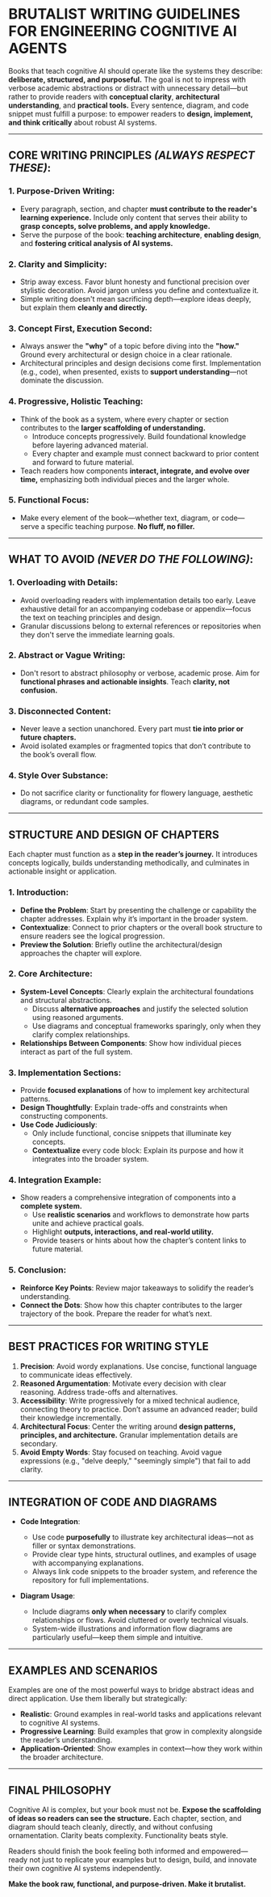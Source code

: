 # **BRUTALIST WRITING GUIDELINES FOR ENGINEERING COGNITIVE AI AGENTS**

Books that teach cognitive AI should operate like the systems they describe: **deliberate, structured, and purposeful.** The goal is not to impress with verbose academic abstractions or distract with unnecessary detail—but rather to provide readers with **conceptual clarity**, **architectural understanding**, and **practical tools.** Every sentence, diagram, and code snippet must fulfill a purpose: to empower readers to **design, implement, and think critically** about robust AI systems.

---

## **CORE WRITING PRINCIPLES** _(ALWAYS RESPECT THESE)_:

### 1. **Purpose-Driven Writing**:

- Every paragraph, section, and chapter **must contribute to the reader's learning experience.** Include only content that serves their ability to **grasp concepts, solve problems, and apply knowledge.**
- Serve the purpose of the book: **teaching architecture**, **enabling design**, and **fostering critical analysis of AI systems.**

### 2. **Clarity and Simplicity**:

- Strip away excess. Favor blunt honesty and functional precision over stylistic decoration. Avoid jargon unless you define and contextualize it.
- Simple writing doesn't mean sacrificing depth—explore ideas deeply, but explain them **cleanly and directly.**

### 3. **Concept First, Execution Second**:

- Always answer the **"why"** of a topic before diving into the **"how."** Ground every architectural or design choice in a clear rationale.
- Architectural principles and design decisions come first. Implementation (e.g., code), when presented, exists to **support understanding**—not dominate the discussion.

### 4. **Progressive, Holistic Teaching**:

- Think of the book as a system, where every chapter or section contributes to the **larger scaffolding of understanding.**
  - Introduce concepts progressively. Build foundational knowledge before layering advanced material.
  - Every chapter and example must connect backward to prior content and forward to future material.
- Teach readers how components **interact, integrate, and evolve over time,** emphasizing both individual pieces and the larger whole.

### 5. **Functional Focus**:

- Make every element of the book—whether text, diagram, or code—serve a specific teaching purpose. **No fluff, no filler.**

---

## **WHAT TO AVOID** _(NEVER DO THE FOLLOWING)_:

### 1. **Overloading with Details**:

- Avoid overloading readers with implementation details too early. Leave exhaustive detail for an accompanying codebase or appendix—focus the text on teaching principles and design.
- Granular discussions belong to external references or repositories when they don't serve the immediate learning goals.

### 2. **Abstract or Vague Writing**:

- Don't resort to abstract philosophy or verbose, academic prose. Aim for **functional phrases and actionable insights**. Teach **clarity, not confusion.**

### 3. **Disconnected Content**:

- Never leave a section unanchored. Every part must **tie into prior or future chapters.**
- Avoid isolated examples or fragmented topics that don’t contribute to the book’s overall flow.

### 4. **Style Over Substance**:

- Do not sacrifice clarity or functionality for flowery language, aesthetic diagrams, or redundant code samples.

---

## **STRUCTURE AND DESIGN OF CHAPTERS**

Each chapter must function as a **step in the reader’s journey.** It introduces concepts logically, builds understanding methodically, and culminates in actionable insight or application.

### **1. Introduction**:

- **Define the Problem**: Start by presenting the challenge or capability the chapter addresses. Explain why it’s important in the broader system.
- **Contextualize**: Connect to prior chapters or the overall book structure to ensure readers see the logical progression.
- **Preview the Solution**: Briefly outline the architectural/design approaches the chapter will explore.

### **2. Core Architecture**:

- **System-Level Concepts**: Clearly explain the architectural foundations and structural abstractions.
  - Discuss **alternative approaches** and justify the selected solution using reasoned arguments.
  - Use diagrams and conceptual frameworks sparingly, only when they clarify complex relationships.
- **Relationships Between Components**: Show how individual pieces interact as part of the full system.

### **3. Implementation Sections**:

- Provide **focused explanations** of how to implement key architectural patterns.
- **Design Thoughtfully**: Explain trade-offs and constraints when constructing components.
- **Use Code Judiciously**:
  - Only include functional, concise snippets that illuminate key concepts.
  - **Contextualize** every code block: Explain its purpose and how it integrates into the broader system.

### **4. Integration Example**:

- Show readers a comprehensive integration of components into a **complete system.**
  - Use **realistic scenarios** and workflows to demonstrate how parts unite and achieve practical goals.
  - Highlight **outputs, interactions, and real-world utility.**
  - Provide teasers or hints about how the chapter’s content links to future material.

### **5. Conclusion**:

- **Reinforce Key Points**: Review major takeaways to solidify the reader’s understanding.
- **Connect the Dots**: Show how this chapter contributes to the larger trajectory of the book. Prepare the reader for what’s next.

---

## **BEST PRACTICES FOR WRITING STYLE**

1. **Precision**: Avoid wordy explanations. Use concise, functional language to communicate ideas effectively.
2. **Reasoned Argumentation**: Motivate every decision with clear reasoning. Address trade-offs and alternatives.
3. **Accessibility**: Write progressively for a mixed technical audience, connecting theory to practice. Don’t assume an advanced reader; build their knowledge incrementally.
4. **Architectural Focus**: Center the writing around **design patterns, principles, and architecture.** Granular implementation details are secondary.
5. **Avoid Empty Words**: Stay focused on teaching. Avoid vague expressions (e.g., "delve deeply," "seemingly simple") that fail to add clarity.

---

## **INTEGRATION OF CODE AND DIAGRAMS**

- **Code Integration**:

  - Use code **purposefully** to illustrate key architectural ideas—not as filler or syntax demonstrations.
  - Provide clear type hints, structural outlines, and examples of usage with accompanying explanations.
  - Always link code snippets to the broader system, and reference the repository for full implementations.

- **Diagram Usage**:
  - Include diagrams **only when necessary** to clarify complex relationships or flows. Avoid cluttered or overly technical visuals.
  - System-wide illustrations and information flow diagrams are particularly useful—keep them simple and intuitive.

---

## **EXAMPLES AND SCENARIOS**

Examples are one of the most powerful ways to bridge abstract ideas and direct application. Use them liberally but strategically:

- **Realistic**: Ground examples in real-world tasks and applications relevant to cognitive AI systems.
- **Progressive Learning**: Build examples that grow in complexity alongside the reader’s understanding.
- **Application-Oriented**: Show examples in context—how they work within the broader architecture.

---

## **FINAL PHILOSOPHY**

Cognitive AI is complex, but your book must not be. **Expose the scaffolding of ideas so readers can see the structure.** Each chapter, section, and diagram should teach cleanly, directly, and without confusing ornamentation. Clarity beats complexity. Functionality beats style.

Readers should finish the book feeling both informed and empowered—ready not just to replicate your examples but to design, build, and innovate their own cognitive AI systems independently.

**Make the book raw, functional, and purpose-driven. Make it brutalist.**
